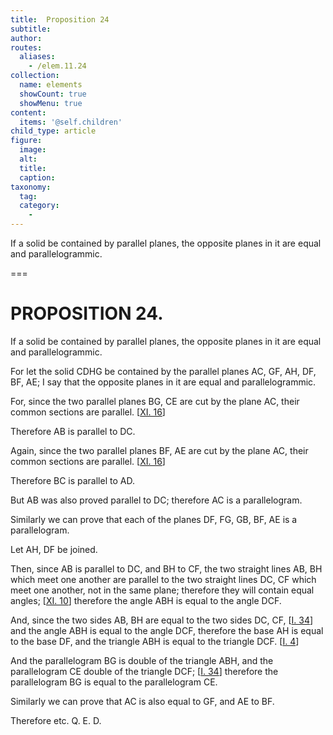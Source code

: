 ```yaml
---
title:  Proposition 24
subtitle: 
author:
routes:
  aliases:
    - /elem.11.24
collection:
  name: elements
  showCount: true
  showMenu: true
content:
  items: '@self.children'
child_type: article
figure:
  image:
  alt:
  title:
  caption:
taxonomy:
  tag:
  category:
    - 
---
```


<p><hi rend="ital">If a solid be contained by parallel planes</hi>, <hi rend="ital">the opposite planes in it are equal and parallelogrammic.</hi>
      </p>

===

<h1>PROPOSITION 24.</h1>
<p><span class="ital">If a solid be contained by parallel planes</span>, <span class="ital">the opposite planes in it are equal and parallelogrammic.</span>
      </p>

<p>For let the solid <span class="ital">CDHG</span> be contained by the parallel planes <span class="ital">AC</span>, <span class="ital">GF</span>, <span class="ital">AH</span>, <span class="ital">DF</span>, <span class="ital">BF</span>, <span class="ital">AE</span>; I say that the opposite planes in it are equal and parallelogrammic. 
      </p>

<p>For, since the two parallel planes <span class="ital">BG</span>, <span class="ital">CE</span> are cut by the plane <span class="ital">AC</span>, their common sections are parallel. [<a href="/elem.11.16">XI. 16</a>] <pb n="324"/></p>

<p>Therefore <span class="ital">AB</span> is parallel to <span class="ital">DC</span>. </p>

<p>Again, since the two parallel planes <span class="ital">BF</span>, <span class="ital">AE</span> are cut by the plane <span class="ital">AC</span>, their common sections are parallel. [<a href="/elem.11.16">XI. 16</a>] </p>

<p>Therefore <span class="ital">BC</span> is parallel to <span class="ital">AD</span>. </p>

<p>But <span class="ital">AB</span> was also proved parallel to <span class="ital">DC</span>; therefore <span class="ital">AC</span> is a parallelogram. </p>

<p>Similarly we can prove that each of the planes <span class="ital">DF</span>, <span class="ital">FG</span>, <span class="ital">GB</span>, <span class="ital">BF</span>, <span class="ital">AE</span> is a parallelogram. </p>

<p>Let <span class="ital">AH</span>, <span class="ital">DF</span> be joined. </p>

<p>Then, since <span class="ital">AB</span> is parallel to <span class="ital">DC</span>, and <span class="ital">BH</span> to <span class="ital">CF</span>, the two straight lines <span class="ital">AB</span>, <span class="ital">BH</span> which meet one another are parallel to the two straight lines <span class="ital">DC</span>, <span class="ital">CF</span> which meet one another, not in the same plane; therefore they will contain equal angles; [<a href="/elem.11.10">XI. 10</a>] therefore the angle <span class="ital">ABH</span> is equal to the angle <span class="ital">DCF</span>. </p>

<p>And, since the two sides <span class="ital">AB</span>, <span class="ital">BH</span> are equal to the two sides <span class="ital">DC</span>, <span class="ital">CF</span>, [<a href="/elem.1.34">I. 34</a>] and the angle <span class="ital">ABH</span> is equal to the angle <span class="ital">DCF</span>, therefore the base <span class="ital">AH</span> is equal to the base <span class="ital">DF</span>, and the triangle <span class="ital">ABH</span> is equal to the triangle <span class="ital">DCF</span>. [<a href="/elem.1.4">I. 4</a>] </p>

<p>And the parallelogram <span class="ital">BG</span> is double of the triangle <span class="ital">ABH</span>, and the parallelogram <span class="ital">CE</span> double of the triangle <span class="ital">DCF</span>; [<a href="/elem.1.34">I. 34</a>] therefore the parallelogram <span class="ital">BG</span> is equal to the parallelogram <span class="ital">CE</span>. </p>

<p>Similarly we can prove that <span class="ital">AC</span> is also equal to <span class="ital">GF</span>, and <span class="ital">AE</span> to <span class="ital">BF</span>. </p>

<p>Therefore etc. Q. E. D.</p>
